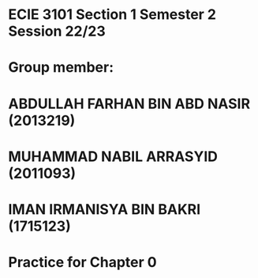 #  ECIE 3101 Section 1 Semester 2 Session 22/23
#  Group member:
#  ABDULLAH FARHAN BIN ABD NASIR (2013219)
#  MUHAMMAD NABIL ARRASYID (2011093)
#  IMAN IRMANISYA BIN BAKRI (1715123)
#
#
#  Practice for Chapter 0

